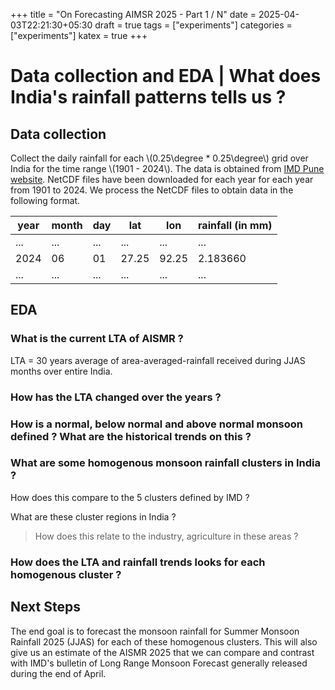 +++
title = "On Forecasting AIMSR 2025 - Part 1 / N"
date = 2025-04-03T22:21:30+05:30
draft = true
tags = ["experiments"]
categories = ["experiments"]
katex = true
+++

# Data collection and EDA | What does India's rainfall patterns tells us ?

## Data collection



Collect the daily rainfall for each \\(0.25\degree * 0.25\degree\\) grid over India for the time range \\(1901 - 2024\\). The data is obtained from [IMD Pune website](https://www.imdpune.gov.in/cmpg/Griddata/Rainfall_25_NetCDF.html). NetCDF files have been downloaded for each year for each year from 1901 to 2024. We process the NetCDF files to obtain data in the following format.

| year | month | day | lat   | lon   | rainfall (in mm) |
| ---- | ----- | --- | ----- | ----- | ---------------- |
| ...  | ...   | ... | ...   | ...   | ...              |
| 2024 | 06    | 01  | 27.25 | 92.25 | 2.183660         |
| ...  | ...   | ... | ...   | ...   | ...              |



<!-- 

This is a cool way to comment content in markdown

inline latex
\\(e = mc^2\\)

new line latex - approach 01
\\[\int_a^b f(x)\\]

new line latex - approach 02
$$\sum_{x=1}^5 y^z$$ -->


## EDA

### What is the current LTA of AISMR ?

LTA = 30 years average of area-averaged-rainfall received during JJAS months over entire India.

### How has the LTA changed over the years ?

### How is a normal, below normal and above normal monsoon defined ? What are the historical trends on this ?

### What are some homogenous monsoon rainfall clusters in India ?

How does this compare to the 5 clusters defined by IMD ?

What are these cluster regions in India ? 

> How does this relate to the industry, agriculture in these areas ? 

### How does the LTA and rainfall trends looks for each homogenous cluster ?


## Next Steps

The end goal is to forecast the monsoon rainfall for Summer Monsoon Rainfall 2025 (JJAS) for each of these homogenous clusters. This will also give us an estimate of the AISMR 2025 that we can compare and contrast with IMD's bulletin of Long Range Monsoon Forecast generally released during the end of April.


